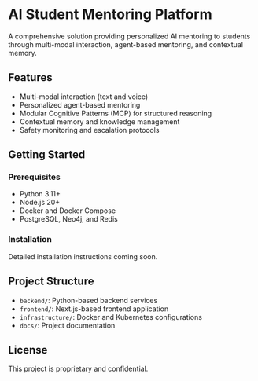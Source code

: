 # AI Student Mentoring Platform

A comprehensive solution providing personalized AI mentoring to students through multi-modal interaction, agent-based mentoring, and contextual memory.

## Features

- Multi-modal interaction (text and voice)
- Personalized agent-based mentoring
- Modular Cognitive Patterns (MCP) for structured reasoning
- Contextual memory and knowledge management
- Safety monitoring and escalation protocols

## Getting Started

### Prerequisites

- Python 3.11+
- Node.js 20+
- Docker and Docker Compose
- PostgreSQL, Neo4j, and Redis

### Installation

Detailed installation instructions coming soon.

## Project Structure

- `backend/`: Python-based backend services
- `frontend/`: Next.js-based frontend application
- `infrastructure/`: Docker and Kubernetes configurations
- `docs/`: Project documentation

## License

This project is proprietary and confidential.
